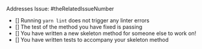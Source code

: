 <!-- Make sure to replace this with the related Issue so we can keep track of everything! I.E. Addresses Issue: #187 -->
Addresses Issue: #theRelatedIssueNumber

<!-- Make sure these boxes are checked before submitting this pull request! Thank you!! -->
<!-- To check the boxes, simply replace "[]" with "[x] -->

- [] Running `yarn lint` does not trigger any linter errors
- [] The test of the method you have fixed is passing
- [] You have written a new skeleton method for someone else to work on!
- [] You have written tests to accompany your skeleton method

